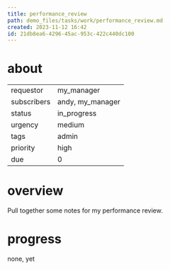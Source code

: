 ```yaml
---
title: performance_review
path: demo_files/tasks/work/performance_review.md
created: 2023-11-12 16:42
id: 21db8ea6-4296-45ac-953c-422c440dc100
---
```


# about

|             |                  |
| ----------- | ---------------- |
| requestor   | my_manager       |
| subscribers | andy, my_manager |
| status      | in_progress      |
| urgency     | medium           |
| tags        | admin            |
| priority    | high             |
| due         | 0                |

# overview

Pull together some notes for my performance review.

# progress

none, yet
